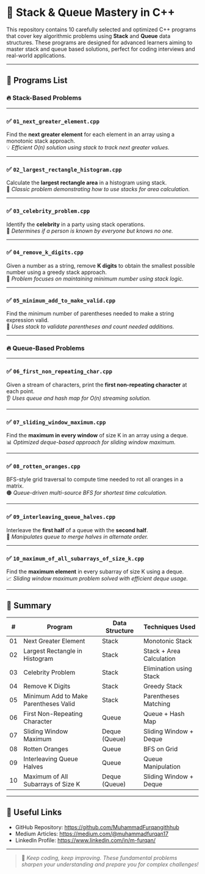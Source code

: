 # 📁 Stack & Queue Mastery in C++

This repository contains 10 carefully selected and optimized C++ programs that cover key algorithmic problems using **Stack** and **Queue** data structures. These programs are designed for advanced learners aiming to master stack and queue based solutions, perfect for coding interviews and real-world applications.

---

## 📜 Programs List

### 🔥 Stack-Based Problems

---

### ✅ `01_next_greater_element.cpp`  
Find the **next greater element** for each element in an array using a monotonic stack approach.  
💡 *Efficient O(n) solution using stack to track next greater values.*

---

### ✅ `02_largest_rectangle_histogram.cpp`  
Calculate the **largest rectangle area** in a histogram using stack.  
🧱 *Classic problem demonstrating how to use stacks for area calculation.*

---

### ✅ `03_celebrity_problem.cpp`  
Identify the **celebrity** in a party using stack operations.  
🎉 *Determines if a person is known by everyone but knows no one.*

---

### ✅ `04_remove_k_digits.cpp`  
Given a number as a string, remove **K digits** to obtain the smallest possible number using a greedy stack approach.  
🔢 *Problem focuses on maintaining minimum number using stack logic.*

---

### ✅ `05_minimum_add_to_make_valid.cpp`  
Find the minimum number of parentheses needed to make a string expression valid.  
🔄 *Uses stack to validate parentheses and count needed additions.*

---

### 🔥 Queue-Based Problems

---

### ✅ `06_first_non_repeating_char.cpp`  
Given a stream of characters, print the **first non-repeating character** at each point.  
👂 *Uses queue and hash map for O(n) streaming solution.*

---

### ✅ `07_sliding_window_maximum.cpp`  
Find the **maximum in every window** of size K in an array using a deque.  
📊 *Optimized deque-based approach for sliding window maximum.*

---

### ✅ `08_rotten_oranges.cpp`  
BFS-style grid traversal to compute time needed to rot all oranges in a matrix.  
🟠 *Queue-driven multi-source BFS for shortest time calculation.*

---

### ✅ `09_interleaving_queue_halves.cpp`  
Interleave the **first half** of a queue with the **second half**.  
🔄 *Manipulates queue to merge halves in alternate order.*

---

### ✅ `10_maximum_of_all_subarrays_of_size_k.cpp`  
Find the **maximum element** in every subarray of size K using a deque.  
📈 *Sliding window maximum problem solved with efficient deque usage.*

---

## 🏁 Summary

| #   | Program                              | Data Structure | Techniques Used                |
|-----|------------------------------------|----------------|-------------------------------|
| 01  | Next Greater Element                | Stack          | Monotonic Stack                |
| 02  | Largest Rectangle in Histogram     | Stack          | Stack + Area Calculation       |
| 03  | Celebrity Problem                  | Stack          | Elimination using Stack        |
| 04  | Remove K Digits                   | Stack          | Greedy Stack                   |
| 05  | Minimum Add to Make Parentheses Valid | Stack          | Parentheses Matching           |
| 06  | First Non-Repeating Character      | Queue          | Queue + Hash Map               |
| 07  | Sliding Window Maximum             | Deque (Queue)  | Sliding Window + Deque         |
| 08  | Rotten Oranges                    | Queue          | BFS on Grid                   |
| 09  | Interleaving Queue Halves          | Queue          | Queue Manipulation             |
| 10  | Maximum of All Subarrays of Size K | Deque (Queue)  | Sliding Window + Deque         |

---

## 📎 Useful Links

- GitHub Repository: https://github.com/MuhammadFurqangithhub 
- Medium Articles: https://medium.com/@muhammadfurqan17
- LinkedIn Profile: https://www.linkedin.com/in/m-furqan/
---

> 🚀 *Keep coding, keep improving. These fundamental problems sharpen your understanding and prepare you for complex challenges!*
